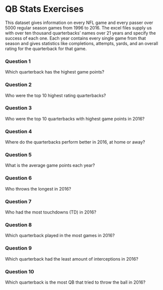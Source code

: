 # QB Stats Exercises

This dataset gives information on every NFL game and every passer over 5000 regular season games from 1996 to 2016. 
The excel files supply us with over ten thousand quarterbacks’ names over 21 years and specify the success of each one. 
Each year contains every single game from that season and gives statistics like completions, attempts, yards, and an overall 
rating for the quarterback for that game.

### Question 1
Which quarterback has the highest game points?

### Question 2
Who were the top 10 highest rating quarterbacks?

### Question 3
Who were the top 10 quarterbacks with highest game points in 2016?

### Question 4
Where do the quarterbacks perform better in 2016, at home or away?

### Question 5
What is the average game points each year?

### Question 6
Who throws the longest in 2016?

### Question 7
Who had the most touchdowns (TD) in 2016?

### Question 8
Which quarterback played in the most games in 2016?

### Question 9
Which quarterback had the least amount of interceptions in 2016?

### Question 10
Which quarterback is the most QB that tried to throw the ball in 2016?
